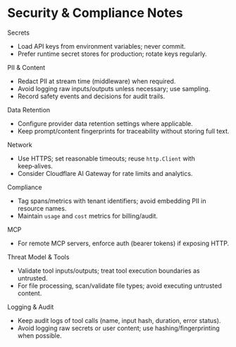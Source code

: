 # Security & Compliance Notes

Secrets
- Load API keys from environment variables; never commit.
- Prefer runtime secret stores for production; rotate keys regularly.

PII & Content
- Redact PII at stream time (middleware) when required.
- Avoid logging raw inputs/outputs unless necessary; use sampling.
- Record safety events and decisions for audit trails.

Data Retention
- Configure provider data retention settings where applicable.
- Keep prompt/content fingerprints for traceability without storing full text.

Network
- Use HTTPS; set reasonable timeouts; reuse `http.Client` with keep‑alives.
- Consider Cloudflare AI Gateway for rate limits and analytics.

Compliance
- Tag spans/metrics with tenant identifiers; avoid embedding PII in resource names.
- Maintain `usage` and `cost` metrics for billing/audit.

MCP
- For remote MCP servers, enforce auth (bearer tokens) if exposing HTTP.

Threat Model & Tools
- Validate tool inputs/outputs; treat tool execution boundaries as untrusted.
- For file processing, scan/validate file types; avoid executing untrusted content.

Logging & Audit
- Keep audit logs of tool calls (name, input hash, duration, error status).
- Avoid logging raw secrets or user content; use hashing/fingerprinting when possible.


